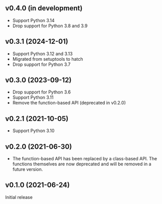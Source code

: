 v0.4.0 (in development)
-----------------------
- Support Python 3.14
- Drop support for Python 3.8 and 3.9

v0.3.1 (2024-12-01)
-------------------
- Support Python 3.12 and 3.13
- Migrated from setuptools to hatch
- Drop support for Python 3.7

v0.3.0 (2023-09-12)
-------------------
- Drop support for Python 3.6
- Support Python 3.11
- Remove the function-based API (deprecated in v0.2.0)

v0.2.1 (2021-10-05)
-------------------
- Support Python 3.10

v0.2.0 (2021-06-30)
-------------------
- The function-based API has been replaced by a class-based API.  The functions
  themselves are now deprecated and will be removed in a future version.

v0.1.0 (2021-06-24)
-------------------
Initial release

